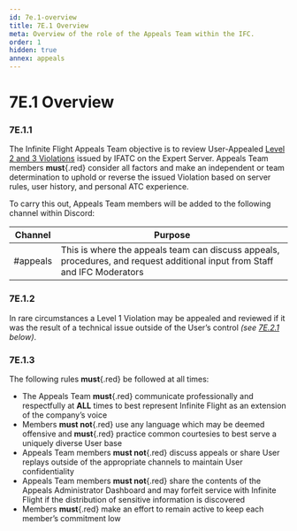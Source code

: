```yaml
---
id: 7e.1-overview
title: 7E.1 Overview
meta: Overview of the role of the Appeals Team within the IFC.
order: 1
hidden: true
annex: appeals
---
```




# 7E.1 Overview



### 7E.1.1

The Infinite Flight Appeals Team objective is to review User-Appealed [Level 2 and 3 Violations](/guide/getting-started/pilot-user-interface/violations) issued by IFATC on the Expert Server. Appeals Team members **must**{.red} consider all factors and make an independent or team determination to uphold or reverse the issued Violation based on server rules, user history, and personal ATC experience. 



To carry this out, Appeals Team members will be added to the following channel within Discord:

| Channel  | Purpose                                                      |
| -------- | ------------------------------------------------------------ |
| #appeals | This is where the appeals team can discuss appeals, procedures, and request additional input from Staff and IFC Moderators |



### 7E.1.2

In rare circumstances a Level 1 Violation may be appealed and reviewed if it was the result of a technical issue outside of the User’s control *(see [7E.2.1](/guide/atc-manual/7e.-appeals/7e.2-appeals-process#7e.2.1) below)*. 



### 7E.1.3

The following rules **must**{.red} be followed at all times:



- The Appeals Team **must**{.red} communicate professionally and respectfully at **ALL** times to best represent Infinite Flight as an extension of the company’s voice
- Members **must not**{.red} use any language which may be deemed offensive and **must**{.red} practice common courtesies to best serve a uniquely diverse User base
- Appeals Team members **must not**{.red} discuss appeals or share User replays outside of the appropriate channels to maintain User confidentiality
- Appeals Team members **must not**{.red} share the contents of the Appeals Administrator Dashboard and may forfeit service with Infinite Flight if the distribution of sensitive information is discovered
- Members **must**{.red} make an effort to remain active to keep each member’s commitment low